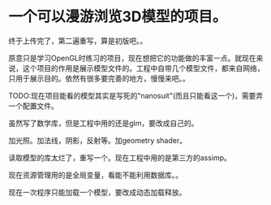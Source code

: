 # 一个可以漫游浏览3D模型的项目。
终于上传完了，第二遍重写，算是初版吧。。

原意只是学习OpenGL时练习的项目，现在想把它的功能做的丰富一点。就现在来说，这个项目的作用是展示模型文件的。工程中自带几个模型文件，都来自网络，只用于展示目的。依然有很多要完善的地方，慢慢来吧。。

TODO:现在项目能看的模型其实是写死的"nanosuit"(而且只能看这一个)，需要弄一个配置文件。

虽然写了数学库，但是工程中用的还是glm，要改成自己的。

加光照。加法线，阴影，反射等。加geometry shader。

读取模型的库太烂了，重写一个。现在工程中用的是第三方的assimp。

现在资源管理用的是全局变量，看能不能利用数据库。。

现在一次程序只能加载一个模型，要改成动态加载释放。
